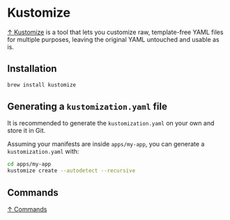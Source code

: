 # Kustomize

[↑ Kustomize](https://kustomize.io) is a tool that lets you customize raw, template-free YAML files for multiple purposes, leaving the original YAML untouched and usable as is.

## Installation

```bash
brew install kustomize
```

## Generating a `kustomization.yaml` file

It is recommended to generate the `kustomization.yaml` on your own and store it in Git.

Assuming your manifests are inside `apps/my-app`, you can generate a `kustomization.yaml` with:

```bash
cd apps/my-app
kustomize create --autodetect --recursive
```

## Commands

[↑ Commands](https://kubectl.docs.kubernetes.io/references/kustomize/cmd)
